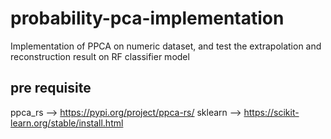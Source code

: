 # probability-pca-implementation
 Implementation of PPCA on numeric dataset, and test the extrapolation and reconstruction result on RF classifier model

## pre requisite
ppca_rs --> https://pypi.org/project/ppca-rs/
sklearn --> https://scikit-learn.org/stable/install.html
